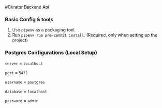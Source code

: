 #Curator Backend Api

### Basic Config & tools

1. Use `pipenv` as a packaging tool.
1. Run `pipenv run pre-commit install`. (Required, only when setting up the project)

### Postgres Configurations (Local Setup)

`server` = `localhost`

`port` = `5432`

`username` = `postgres`

`database` = `localhost`

`password` = `admin`


